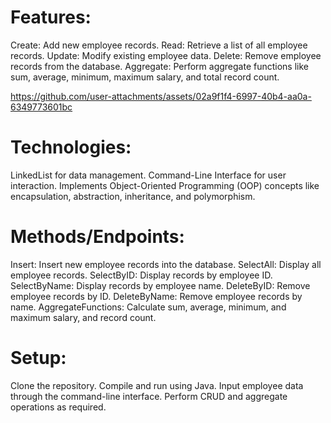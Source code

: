 # Features:
  Create: Add new employee records.
  Read: Retrieve a list of all employee records.
  Update: Modify existing employee data.
  Delete: Remove employee records from the database.
  Aggregate: Perform aggregate functions like sum, average, minimum, maximum salary, and total record count.

  https://github.com/user-attachments/assets/02a9f1f4-6997-40b4-aa0a-6349773601bc
  
  # Technologies:
  LinkedList for data management.
  Command-Line Interface for user interaction.
  Implements Object-Oriented Programming (OOP) concepts like encapsulation, abstraction, inheritance, and polymorphism.
  
  # Methods/Endpoints:
  Insert: Insert new employee records into the database.
  SelectAll: Display all employee records.
  SelectByID: Display records by employee ID.
  SelectByName: Display records by employee name.
  DeleteByID: Remove employee records by ID.
  DeleteByName: Remove employee records by name.
  AggregateFunctions: Calculate sum, average, minimum, and maximum salary, and record count.
  
  # Setup:
  Clone the repository.
  Compile and run using Java.
  Input employee data through the command-line interface.
  Perform CRUD and aggregate operations as required.
